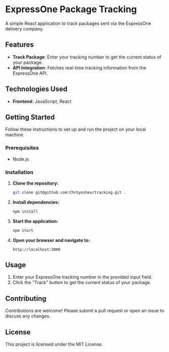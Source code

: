 # ExpressOne Package Tracking

A simple React application to track packages sent via the ExpressOne delivery company.

## Features

- **Track Package**: Enter your tracking number to get the current status of your package.
- **API Integration**: Fetches real-time tracking information from the ExpressOne API.

## Technologies Used

- **Frontend**: JavaScript, React

## Getting Started

Follow these instructions to set up and run the project on your local machine.

### Prerequisites

- Node.js

### Installation

1. **Clone the repository:**

    ```bash
    git clone git@github.com:ChrGyoshev/tracking.git .
   
    ```

2. **Install dependencies:**

    ```bash
    npm install
    ```

3. **Start the application:**

    ```bash
    npm start
    ```

4. **Open your browser and navigate to:**

    ```text
    http://localhost:3000
    ```

## Usage

1. Enter your ExpressOne tracking number in the provided input field.
2. Click the "Track" button to get the current status of your package.

## Contributing

Contributions are welcome! Please submit a pull request or open an issue to discuss any changes.

## License

This project is licensed under the MIT License.


